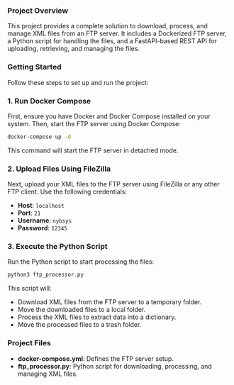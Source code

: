 ### Project Overview

This project provides a complete solution to download, process, and manage XML files from an FTP server. It includes a Dockerized FTP server, a Python script for handling the files, and a FastAPI-based REST API for uploading, retrieving, and managing the files.

### Getting Started

Follow these steps to set up and run the project:

### 1. Run Docker Compose

First, ensure you have Docker and Docker Compose installed on your system. Then, start the FTP server using Docker Compose:

```bash
docker-compose up -d
```

This command will start the FTP server in detached mode.

### 2. Upload Files Using FileZilla

Next, upload your XML files to the FTP server using FileZilla or any other FTP client. Use the following credentials:

- **Host**: `localhost`
- **Port**: `21`
- **Username**: `nybsys`
- **Password**: `12345`

### 3. Execute the Python Script

Run the Python script to start processing the files:

```bash
python3 ftp_processor.py
```

This script will:

- Download XML files from the FTP server to a temporary folder.
- Move the downloaded files to a local folder.
- Process the XML files to extract data into a dictionary.
- Move the processed files to a trash folder.


### Project Files

- **docker-compose.yml**: Defines the FTP server setup.
- **ftp_processor.py**: Python script for downloading, processing, and managing XML files.

